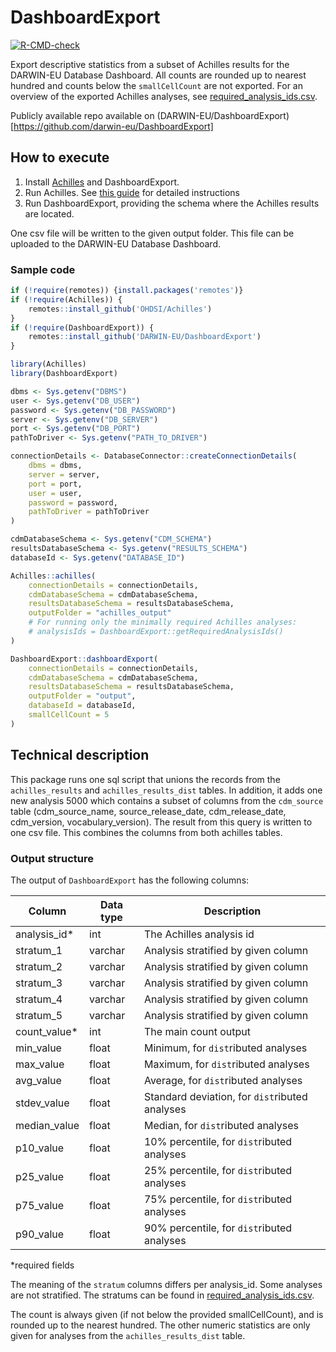 # DashboardExport
<!-- badges: start -->
[![R-CMD-check](https://github.com/darwin-eu-dev/DashboardExport/actions/workflows/R-CMD-check.yaml/badge.svg)](https://github.com/darwin-eu-dev/DashboardExport/actions/workflows/R-CMD-check.yaml)
<!-- badges: end -->

Export descriptive statistics from a subset of Achilles results for the DARWIN-EU Database Dashboard.
All counts are rounded up to nearest hundred and counts below the `smallCellCount` are not exported.
For an overview of the exported Achilles analyses, see [required_analysis_ids.csv](inst/csv/required_analysis_ids.csv).

Publicly available repo available on (DARWIN-EU/DashboardExport)[https://github.com/darwin-eu/DashboardExport]

## How to execute
1. Install [Achilles](https://github.com/OHDSI/Achilles) and DashboardExport.
2. Run Achilles. See [this guide](https://ohdsi.github.io/Achilles/articles/RunningAchilles.html) for detailed instructions
3. Run DashboardExport, providing the schema where the Achilles results are located.

One csv file will be written to the given output folder. This file can be uploaded to the DARWIN-EU Database Dashboard.

### Sample code
```R
if (!require(remotes)) {install.packages('remotes')}
if (!require(Achilles)) {
    remotes::install_github('OHDSI/Achilles')
}
if (!require(DashboardExport)) {
    remotes::install_github('DARWIN-EU/DashboardExport')
}

library(Achilles)
library(DashboardExport)

dbms <- Sys.getenv("DBMS")
user <- Sys.getenv("DB_USER")
password <- Sys.getenv("DB_PASSWORD")
server <- Sys.getenv("DB_SERVER")
port <- Sys.getenv("DB_PORT")
pathToDriver <- Sys.getenv("PATH_TO_DRIVER")

connectionDetails <- DatabaseConnector::createConnectionDetails(
    dbms = dbms,
    server = server,
    port = port,
    user = user,
    password = password,
    pathToDriver = pathToDriver
)

cdmDatabaseSchema <- Sys.getenv("CDM_SCHEMA")
resultsDatabaseSchema <- Sys.getenv("RESULTS_SCHEMA")
databaseId <- Sys.getenv("DATABASE_ID")

Achilles::achilles(
    connectionDetails = connectionDetails, 
    cdmDatabaseSchema = cdmDatabaseSchema,
    resultsDatabaseSchema = resultsDatabaseSchema, 
    outputFolder = "achilles_output"
    # For running only the minimally required Achilles analyses:
    # analysisIds = DashboardExport::getRequiredAnalysisIds()
)

DashboardExport::dashboardExport(
    connectionDetails = connectionDetails,
    cdmDatabaseSchema = cdmDatabaseSchema,
    resultsDatabaseSchema = resultsDatabaseSchema,
    outputFolder = "output",
    databaseId = databaseId,
    smallCellCount = 5
)
```

## Technical description
This package runs one sql script that unions the records from the `achilles_results` and `achilles_results_dist` tables.
In addition, it adds one new analysis 5000 which contains a subset of columns from the `cdm_source` table 
(cdm_source_name, source_release_date, cdm_release_date, cdm_version, vocabulary_version).
The result from this query is written to one csv file. This combines the columns from both achilles tables.

### Output structure

The output of `DashboardExport` has the following columns:

Column | Data type | Description
--- | --- | ---
analysis_id* | int | The Achilles analysis id
stratum_1 | varchar | Analysis stratified by given column
stratum_2 | varchar | Analysis stratified by given column
stratum_3 | varchar | Analysis stratified by given column
stratum_4 | varchar | Analysis stratified by given column
stratum_5 | varchar | Analysis stratified by given column
count_value* | int | The main count output
min_value | float | Minimum, for `dist`ributed analyses
max_value | float | Maximum, for `dist`ributed analyses
avg_value | float | Average, for `dist`ributed analyses
stdev_value | float | Standard deviation, for `dist`ributed analyses
median_value | float | Median, for `dist`ributed analyses
p10_value | float | 10% percentile, for `dist`ributed analyses
p25_value | float | 25% percentile, for `dist`ributed analyses
p75_value | float | 75% percentile, for `dist`ributed analyses
p90_value | float | 90% percentile, for `dist`ributed analyses

*required fields

The meaning of the `stratum` columns differs per analysis_id. Some analyses are not stratified. The stratums can be found in [required_analysis_ids.csv](inst/csv/required_analysis_ids.csv). 

The count is always given (if not below the provided smallCellCount), and is rounded up to the nearest hundred. The other numeric statistics are only given for analyses from the `achilles_results_dist` table.

